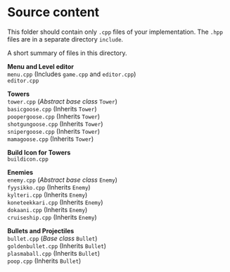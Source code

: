 # Source content
This folder should contain only `.cpp` files of your implementation. 
The `.hpp` files are in a separate directory `include`.

A short summary of files in this directory.

**Menu and Level editor** \
`menu.cpp`          (Includes `game.cpp` and `editor.cpp`) \
`editor.cpp`

**Towers** \
`tower.cpp`         (*Abstract base class* `Tower`) \
`basicgoose.cpp`    (Inherits `Tower`) \
`poopergoose.cpp`   (Inherits `Tower`) \
`shotgungoose.cpp`  (Inherits `Tower`) \
`snipergoose.cpp`   (Inherits `Tower`) \
`mamagoose.cpp`     (Inherits `Tower`)

**Build Icon for Towers** \
`buildicon.cpp`

**Enemies** \
`enemy.cpp`         (*Abstract base class* `Enemy`) \
`fyysikko.cpp`      (Inherits `Enemy`) \
`kylteri.cpp`       (Inherits `Enemy`) \
`koneteekkari.cpp`  (Inherits `Enemy`) \
`dokaani.cpp`       (Inherits `Enemy`) \
`cruiseship.cpp`    (Inherits `Enemy`)

**Bullets and Projectiles** \
`bullet.cpp`        (*Base class* `Bullet`) \
`goldenbullet.cpp`  (Inherits `Bullet`) \
`plasmaball.cpp`    (Inherits `Bullet`) \
`poop.cpp`          (Inherits `Bullet`)